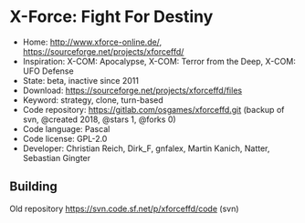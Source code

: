 # X-Force: Fight For Destiny

- Home: http://www.xforce-online.de/, https://sourceforge.net/projects/xforceffd/
- Inspiration: X-COM: Apocalypse, X-COM: Terror from the Deep, X-COM: UFO Defense
- State: beta, inactive since 2011
- Download: https://sourceforge.net/projects/xforceffd/files
- Keyword: strategy, clone, turn-based
- Code repository: https://gitlab.com/osgames/xforceffd.git (backup of svn, @created 2018, @stars 1, @forks 0)
- Code language: Pascal
- Code license: GPL-2.0
- Developer: Christian Reich, Dirk_F, gnfalex, Martin Kanich, Natter, Sebastian Gingter

## Building

Old repository https://svn.code.sf.net/p/xforceffd/code (svn)